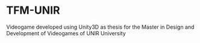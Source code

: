 # TFM-UNIR
Videogame developed using Unity3D as thesis for the Master in Design and Development of Videogames of UNIR University

